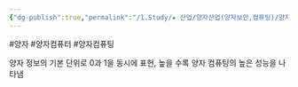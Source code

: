 ```yaml
---
{"dg-publish":true,"permalink":"/1.Study/★ 산업/양자산업(양자보안,컴퓨팅)/양자_INFO/큐비트/","created":"2025-02-13T21:46:32.571+09:00","updated":"2025-06-03T20:07:21.186+09:00"}
---
```


#양자 #양자컴퓨터 #양자컴퓨팅

양자 정보의 기본 단위로 0과 1을 동시에 표현, 높을 수록 양자 컴퓨팅의 높은 성능을 나타냄